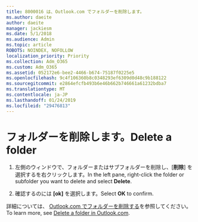 ```yaml
---
title: 8000016 は、Outlook.com でフォルダーを削除します。
ms.author: daeite
author: daeite
manager: jackiesm
ms.date: 5/1/2018
ms.audience: Admin
ms.topic: article
ROBOTS: NOINDEX, NOFOLLOW
localization_priority: Priority
ms.collection: Adm_O365
ms.custom: Adm_O365
ms.assetid: 052172e6-bee2-4466-b674-75187f0225e5
ms.openlocfilehash: 9c4f106360b8c0348293ef6309d0d48c9b188122
ms.sourcegitcommit: e2864efcfb493b6e46b662b746661a61232bdba7
ms.translationtype: MT
ms.contentlocale: ja-JP
ms.lasthandoff: 01/24/2019
ms.locfileid: "29476813"
---
```

# <a name="delete-a-folder"></a><span data-ttu-id="929df-102">フォルダーを削除します。</span><span class="sxs-lookup"><span data-stu-id="929df-102">Delete a folder</span></span>

1. <span data-ttu-id="929df-103">左側のウィンドウで、フォルダーまたはサブフォルダーを削除し、[**削除**] を選択するを右クリックします。</span><span class="sxs-lookup"><span data-stu-id="929df-103">In the left pane, right-click the folder or subfolder you want to delete and select **Delete**.</span></span> 
    
2. <span data-ttu-id="929df-104">確認するのには **[ok]** を選択します。</span><span class="sxs-lookup"><span data-stu-id="929df-104">Select **OK** to confirm.</span></span> 
    
<span data-ttu-id="929df-105">詳細については、 [Outlook.com でフォルダーを削除する](https://go.microsoft.com/fwlink/p/?linkid=873134)を参照してください。</span><span class="sxs-lookup"><span data-stu-id="929df-105">To learn more, see [Delete a folder in Outlook.com](https://go.microsoft.com/fwlink/p/?linkid=873134).</span></span>
  

